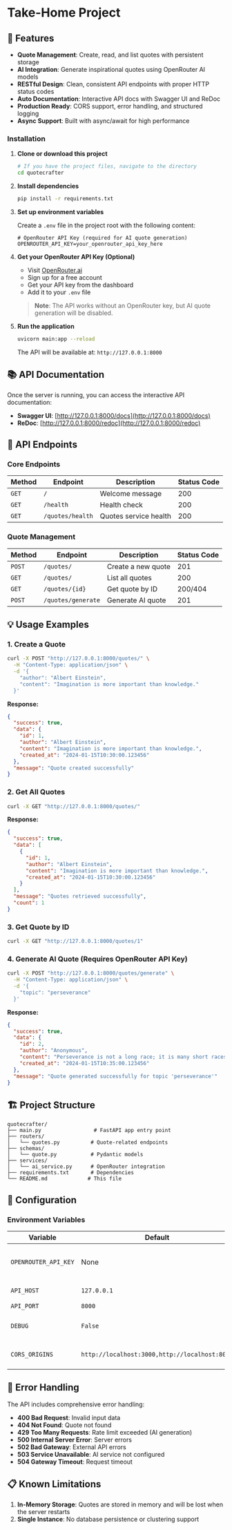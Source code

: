 # Take-Home Project

## 🌟 Features

- **Quote Management**: Create, read, and list quotes with persistent storage
- **AI Integration**: Generate inspirational quotes using OpenRouter AI models
- **RESTful Design**: Clean, consistent API endpoints with proper HTTP status codes
- **Auto Documentation**: Interactive API docs with Swagger UI and ReDoc
- **Production Ready**: CORS support, error handling, and structured logging
- **Async Support**: Built with async/await for high performance

### Installation

1. **Clone or download this project**
   ```bash
   # If you have the project files, navigate to the directory
   cd quotecrafter
   ```

2. **Install dependencies**
   ```bash
   pip install -r requirements.txt
   ```

3. **Set up environment variables**
   
   Create a `.env` file in the project root with the following content:
   ```env
   # OpenRouter API Key (required for AI quote generation)
   OPENROUTER_API_KEY=your_openrouter_api_key_here

4. **Get your OpenRouter API Key (Optional)**
   - Visit [OpenRouter.ai](https://openrouter.ai/)
   - Sign up for a free account
   - Get your API key from the dashboard
   - Add it to your `.env` file

   > **Note**: The API works without an OpenRouter key, but AI quote generation will be disabled.

5. **Run the application**
   ```bash
   uvicorn main:app --reload
   ```

   The API will be available at: `http://127.0.0.1:8000`

## 📚 API Documentation

Once the server is running, you can access the interactive API documentation:

- **Swagger UI**: [http://127.0.0.1:8000/docs](http://127.0.0.1:8000/docs)
- **ReDoc**: [http://127.0.0.1:8000/redoc](http://127.0.0.1:8000/redoc)

## 🔗 API Endpoints

### Core Endpoints

| Method | Endpoint | Description | Status Code |
|--------|----------|-------------|-------------|
| `GET` | `/` | Welcome message | 200 |
| `GET` | `/health` | Health check | 200 |
| `GET` | `/quotes/health` | Quotes service health | 200 |

### Quote Management

| Method | Endpoint | Description | Status Code |
|--------|----------|-------------|-------------|
| `POST` | `/quotes/` | Create a new quote | 201 |
| `GET` | `/quotes/` | List all quotes | 200 |
| `GET` | `/quotes/{id}` | Get quote by ID | 200/404 |
| `POST` | `/quotes/generate` | Generate AI quote | 201 |

## 💡 Usage Examples

### 1. Create a Quote

```bash
curl -X POST "http://127.0.0.1:8000/quotes/" \
  -H "Content-Type: application/json" \
  -d '{
    "author": "Albert Einstein",
    "content": "Imagination is more important than knowledge."
  }'
```

**Response:**
```json
{
  "success": true,
  "data": {
    "id": 1,
    "author": "Albert Einstein",
    "content": "Imagination is more important than knowledge.",
    "created_at": "2024-01-15T10:30:00.123456"
  },
  "message": "Quote created successfully"
}
```

### 2. Get All Quotes

```bash
curl -X GET "http://127.0.0.1:8000/quotes/"
```

**Response:**
```json
{
  "success": true,
  "data": [
    {
      "id": 1,
      "author": "Albert Einstein",
      "content": "Imagination is more important than knowledge.",
      "created_at": "2024-01-15T10:30:00.123456"
    }
  ],
  "message": "Quotes retrieved successfully",
  "count": 1
}
```

### 3. Get Quote by ID

```bash
curl -X GET "http://127.0.0.1:8000/quotes/1"
```

### 4. Generate AI Quote (Requires OpenRouter API Key)

```bash
curl -X POST "http://127.0.0.1:8000/quotes/generate" \
  -H "Content-Type: application/json" \
  -d '{
    "topic": "perseverance"
  }'
```

**Response:**
```json
{
  "success": true,
  "data": {
    "id": 2,
    "author": "Anonymous",
    "content": "Perseverance is not a long race; it is many short races one after the other.",
    "created_at": "2024-01-15T10:35:00.123456"
  },
  "message": "Quote generated successfully for topic 'perseverance'"
}
```

## 🏗️ Project Structure

```
quotecrafter/
├── main.py                 # FastAPI app entry point
├── routers/
│   └── quotes.py          # Quote-related endpoints
├── schemas/
│   └── quote.py           # Pydantic models
├── services/
│   └── ai_service.py      # OpenRouter integration
├── requirements.txt       # Dependencies
└── README.md             # This file
```

## 🔧 Configuration

### Environment Variables

| Variable | Default | Description |
|----------|---------|-------------|
| `OPENROUTER_API_KEY` | None | OpenRouter API key for AI generation |
| `API_HOST` | `127.0.0.1` | Server host address |
| `API_PORT` | `8000` | Server port |
| `DEBUG` | `False` | Enable debug mode |
| `CORS_ORIGINS` | `http://localhost:3000,http://localhost:8080` | Allowed CORS origins |

## 🚨 Error Handling

The API includes comprehensive error handling:

- **400 Bad Request**: Invalid input data
- **404 Not Found**: Quote not found
- **429 Too Many Requests**: Rate limit exceeded (AI generation)
- **500 Internal Server Error**: Server errors
- **502 Bad Gateway**: External API errors
- **503 Service Unavailable**: AI service not configured
- **504 Gateway Timeout**: Request timeout

## 📋 Known Limitations

1. **In-Memory Storage**: Quotes are stored in memory and will be lost when the server restarts
2. **Single Instance**: No database persistence or clustering support